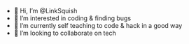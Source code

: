 - 👋 Hi, I’m @LinkSquish
- 👀 I’m interested in coding & finding bugs
- 🌱 I’m currently self teaching to code & hack in a good way
- 💞️ I’m looking to collaborate on tech

<!---
LinkSquish/LinkSquish is a ✨ special ✨ repository because its `README.md` (this file) appears on your GitHub profile.
You can click the Preview link to take a look at your changes.
--->
